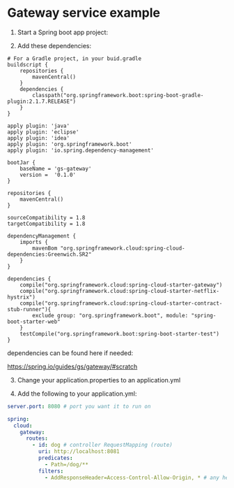 # Gateway service example

1. Start a Spring boot app project:

2. Add these dependencies:

```
# For a Gradle project, in your buid.gradle
buildscript {
    repositories {
        mavenCentral()
    }
    dependencies {
        classpath("org.springframework.boot:spring-boot-gradle-plugin:2.1.7.RELEASE")
    }
}

apply plugin: 'java'
apply plugin: 'eclipse'
apply plugin: 'idea'
apply plugin: 'org.springframework.boot'
apply plugin: 'io.spring.dependency-management'

bootJar {
    baseName = 'gs-gateway'
    version =  '0.1.0'
}

repositories {
    mavenCentral()
}

sourceCompatibility = 1.8
targetCompatibility = 1.8

dependencyManagement {
    imports {
        mavenBom "org.springframework.cloud:spring-cloud-dependencies:Greenwich.SR2"
    }
}

dependencies {
    compile("org.springframework.cloud:spring-cloud-starter-gateway")
    compile("org.springframework.cloud:spring-cloud-starter-netflix-hystrix")
    compile("org.springframework.cloud:spring-cloud-starter-contract-stub-runner"){
        exclude group: "org.springframework.boot", module: "spring-boot-starter-web"
    }
    testCompile("org.springframework.boot:spring-boot-starter-test")
}
```

dependencies can be found here if needed:
 
https://spring.io/guides/gs/gateway/#scratch

3. Change your application.properties to an application.yml

4. Add the following to your application.yml:

```yml
server.port: 8080 # port you want it to run on

spring:
  cloud:
    gateway:
      routes:
        - id: dog # controller RequestMapping (route)
          uri: http://localhost:8081
          predicates:
            - Path=/dog/**
          filters:
            - AddResponseHeader=Access-Control-Allow-Origin, * # any headers
```

